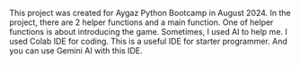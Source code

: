 This project was created for Aygaz Python Bootcamp in August 2024. In the project, there are 2 helper functions and a main function. One of helper functions is about introducing the game. Sometimes, I used AI to help me.
I used Colab IDE for coding. This is a useful IDE for starter programmer. And you can use Gemini AI with this IDE.
